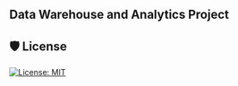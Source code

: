 ## Data Warehouse and Analytics Project


## 🛡️ License

[![License: MIT](https://img.shields.io/badge/License-MIT-yellow.svg)](LICENSE)
